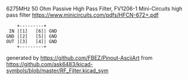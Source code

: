 6275MHz 50 Ohm Passive High Pass Filter, FV1206-1
Mini-Circuits high pass filter
https://www.minicircuits.com/pdfs/HFCN-672+.pdf


	    +---------+
	 IN |[1]   [6]| GND
	GND |[2]   [5]| GND
	OUT |[3]   [4]| GND
	    +---------+


generated by https://github.com/FBEZ/Pinout-AsciiArt from https://github.com/ask6483/kicad-symbols/blob/master/RF_Filter.kicad_sym